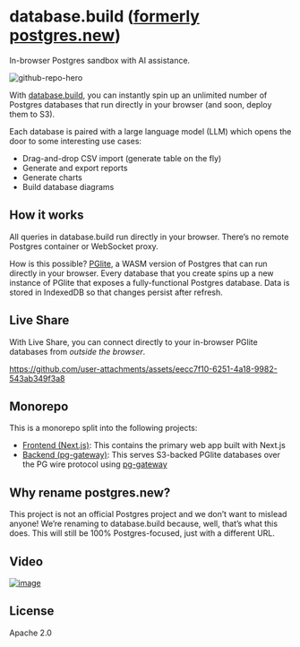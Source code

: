 # database.build ([formerly postgres.new](#why-rename-postgresnew))

In-browser Postgres sandbox with AI assistance.

![github-repo-hero](https://github.com/user-attachments/assets/1ace0688-dfa7-4ddb-86bc-c976fa5b2f42)

With [database.build](https://database.build), you can instantly spin up an unlimited number of Postgres databases that run directly in your browser (and soon, deploy them to S3).

Each database is paired with a large language model (LLM) which opens the door to some interesting use cases:

- Drag-and-drop CSV import (generate table on the fly)
- Generate and export reports
- Generate charts
- Build database diagrams

## How it works

All queries in database.build run directly in your browser. There’s no remote Postgres container or WebSocket proxy.

How is this possible? [PGlite](https://pglite.dev/), a WASM version of Postgres that can run directly in your browser. Every database that you create spins up a new instance of PGlite that exposes a fully-functional Postgres database. Data is stored in IndexedDB so that changes persist after refresh.

## Live Share
With Live Share, you can connect directly to your in-browser PGlite databases from _outside the browser_.

https://github.com/user-attachments/assets/eecc7f10-6251-4a18-9982-543ab349f3a8

## Monorepo

This is a monorepo split into the following projects:

- [Frontend (Next.js)](./apps/postgres-new/): This contains the primary web app built with Next.js
- [Backend (pg-gateway)](./apps/db-service/): This serves S3-backed PGlite databases over the PG wire protocol using [pg-gateway](https://github.com/supabase-community/pg-gateway)

## Why rename postgres.new?

This project is not an official Postgres project and we don’t want to mislead anyone! We’re renaming to database.build because, well, that’s what this does. This will still be 100% Postgres-focused, just with a different URL.

## Video

[![image](https://github.com/user-attachments/assets/9da04785-d813-4e9c-a400-4e00c63381a1)](https://youtu.be/ooWaPVvljlU)

## License

Apache 2.0
